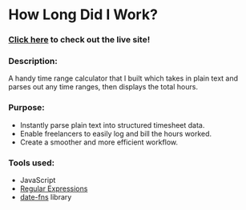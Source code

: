 # How Long Did I Work?

### [Click here](https://www.howlongdidiwork.com/) to check out the live site!


### Description:
A handy time range calculator that I built which takes in plain text and parses out any time ranges, then displays the total hours. 

### Purpose:
- Instantly parse plain text into structured timesheet data.
- Enable freelancers to easily log and bill the hours worked.
- Create a smoother and more efficient workflow.

### Tools used:
- JavaScript
- [Regular Expressions](https://developer.mozilla.org/en-US/docs/Web/JavaScript/Guide/Regular_Expressions)
- [date-fns](https://date-fns.org/) library  

